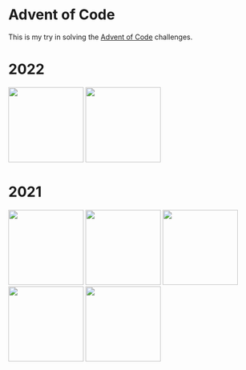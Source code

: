 ﻿# Advent of Code

This is my try in solving the [Advent of Code](https://adventofcode.com) challenges.



# 2022

<a href="./2022/01"><img src="./Calendar/Tiles/2022/01.svg" width="150px"></a>
<a href="./2022/02"><img src="./Calendar/Tiles/2022/02.svg" width="150px"></a>


# 2021

<a href="./2021/src/test/java/d01"><img src="./Calendar/Tiles/2021/01.svg" width="150px"></a>
<a href="./2021/src/test/java/d02"><img src="./Calendar/Tiles/2021/02.svg" width="150px"></a>
<a href="./2021/src/test/java/d03"><img src="./Calendar/Tiles/2021/03.svg" width="150px"></a>
<a href="./2021/src/test/java/d04"><img src="./Calendar/Tiles/2021/04.svg" width="150px"></a>
<a href="./2021/src/test/kotlin/d05"><img src="./Calendar/Tiles/2021/05.svg" width="150px"></a>

